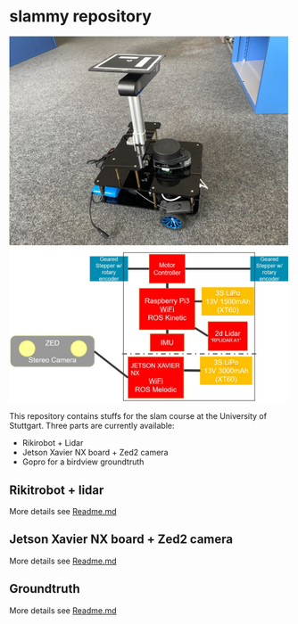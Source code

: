 # slammy repository
<img src="assets/slammy_portrait.jpg" alt="slammy_portrait" width="500"/>

<img src="assets/slammy_scheme.jpg" alt="slammy_scheme" width="500"/>

This repository contains stuffs for the slam course at the University of Stuttgart. Three parts are
currently available:
- Rikirobot + Lidar
- Jetson Xavier NX board + Zed2 camera
- Gopro for a birdview groundtruth


## Rikitrobot + lidar
More details see [Readme.md](Rikirobot/README.md)

## Jetson Xavier NX board + Zed2 camera
More details see [Readme.md](Jetson_NX_Zed2/README.md)

## Groundtruth
More details see [Readme.md](Groundtruth/README.md)
